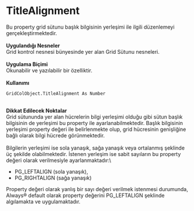# TitleAlignment

Bu property grid sütunu başlık bilgisinin yerleşimi ile ilgili düzenlemeyi gerçekleştirmektedir.\
\
**Uygulandığı Nesneler**\
Grid kontrol nesnesi bünyesinde yer alan Grid Sütunu nesneleri.\
\
**Uygulama Biçimi**\
Okunabilir ve yazılabilir bir özelliktir.\
\
**Kullanımı**

```
GridColObject.TitleAlignment As Number
```

\
**Dikkat Edilecek Noktalar**\
Grid sütununda yer alan hücrelerin bilgi yerleşimi olduğu gibi sütun başlık bilgisinin de yerleşimi bu property ile ayarlanabilmektedir. Başlık bilgisinin yerleşimi property değeri ile belirlenmekte olup, grid hücresinin genişliğine bağlı olarak bilgi hücrede görünmektedir.\
\
Bilgilerin yerleşimi ise sola yanaşık, sağa yanaşık veya ortalanmış şeklinde üç şekilde olabilmektedir. İstenen yerleşim ise sabit sayıların bu property değeri olarak verilmesiyle ayarlanmaktadır:\


* PG\_LEFTALIGN (sola yanaşık),
* PG\_RIGHTALIGN (sağa yanaşık)

Property değeri olarak yanlış bir sayı değeri verilmek istenmesi durumunda, Always® default olarak property değerini PG\_LEFTALIGN şeklinde algılamakta ve uygulamaktadır.
